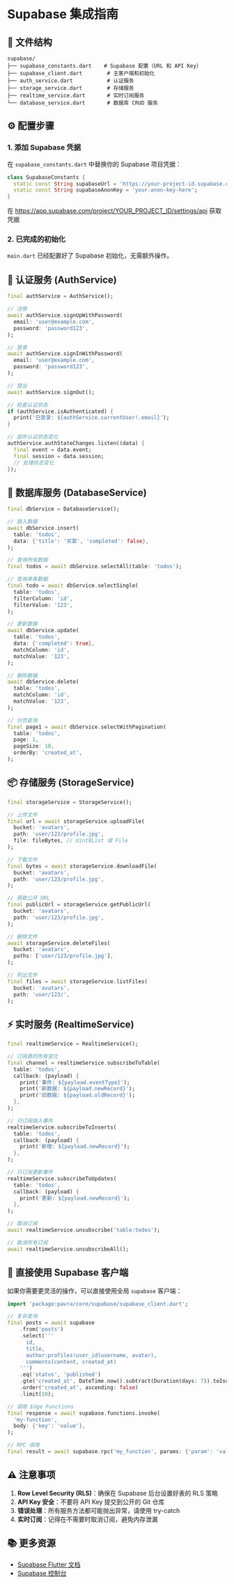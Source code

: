 # Supabase 集成指南

## 📁 文件结构

```
supabase/
├── supabase_constants.dart    # Supabase 配置（URL 和 API Key）
├── supabase_client.dart        # 主客户端和初始化
├── auth_service.dart           # 认证服务
├── storage_service.dart        # 存储服务
├── realtime_service.dart       # 实时订阅服务
└── database_service.dart       # 数据库 CRUD 服务
```

## ⚙️ 配置步骤

### 1. 添加 Supabase 凭据

在 `supabase_constants.dart` 中替换你的 Supabase 项目凭据：

```dart
class SupabaseConstants {
  static const String supabaseUrl = 'https://your-project-id.supabase.co';
  static const String supabaseAnonKey = 'your-anon-key-here';
}
```

在 https://app.supabase.com/project/YOUR_PROJECT_ID/settings/api 获取凭据

### 2. 已完成的初始化

`main.dart` 已经配置好了 Supabase 初始化，无需额外操作。

## 🔐 认证服务 (AuthService)

```dart
final authService = AuthService();

// 注册
await authService.signUpWithPassword(
  email: 'user@example.com',
  password: 'password123',
);

// 登录
await authService.signInWithPassword(
  email: 'user@example.com',
  password: 'password123',
);

// 登出
await authService.signOut();

// 检查认证状态
if (authService.isAuthenticated) {
  print('已登录: ${authService.currentUser!.email}');
}

// 监听认证状态变化
authService.authStateChanges.listen((data) {
  final event = data.event;
  final session = data.session;
  // 处理状态变化
});
```

## 💾 数据库服务 (DatabaseService)

```dart
final dbService = DatabaseService();

// 插入数据
await dbService.insert(
  table: 'todos',
  data: {'title': '买菜', 'completed': false},
);

// 查询所有数据
final todos = await dbService.selectAll(table: 'todos');

// 查询单条数据
final todo = await dbService.selectSingle(
  table: 'todos',
  filterColumn: 'id',
  filterValue: '123',
);

// 更新数据
await dbService.update(
  table: 'todos',
  data: {'completed': true},
  matchColumn: 'id',
  matchValue: '123',
);

// 删除数据
await dbService.delete(
  table: 'todos',
  matchColumn: 'id',
  matchValue: '123',
);

// 分页查询
final page1 = await dbService.selectWithPagination(
  table: 'todos',
  page: 1,
  pageSize: 10,
  orderBy: 'created_at',
);
```

## 📦 存储服务 (StorageService)

```dart
final storageService = StorageService();

// 上传文件
final url = await storageService.uploadFile(
  bucket: 'avatars',
  path: 'user/123/profile.jpg',
  file: fileBytes, // Uint8List 或 File
);

// 下载文件
final bytes = await storageService.downloadFile(
  bucket: 'avatars',
  path: 'user/123/profile.jpg',
);

// 获取公开 URL
final publicUrl = storageService.getPublicUrl(
  bucket: 'avatars',
  path: 'user/123/profile.jpg',
);

// 删除文件
await storageService.deleteFiles(
  bucket: 'avatars',
  paths: ['user/123/profile.jpg'],
);

// 列出文件
final files = await storageService.listFiles(
  bucket: 'avatars',
  path: 'user/123/',
);
```

## ⚡ 实时服务 (RealtimeService)

```dart
final realtimeService = RealtimeService();

// 订阅表的所有变化
final channel = realtimeService.subscribeToTable(
  table: 'todos',
  callback: (payload) {
    print('事件: ${payload.eventType}');
    print('新数据: ${payload.newRecord}');
    print('旧数据: ${payload.oldRecord}');
  },
);

// 只订阅插入事件
realtimeService.subscribeToInserts(
  table: 'todos',
  callback: (payload) {
    print('新增: ${payload.newRecord}');
  },
);

// 只订阅更新事件
realtimeService.subscribeToUpdates(
  table: 'todos',
  callback: (payload) {
    print('更新: ${payload.newRecord}');
  },
);

// 取消订阅
await realtimeService.unsubscribe('table:todos');

// 取消所有订阅
await realtimeService.unsubscribeAll();
```

## 🚀 直接使用 Supabase 客户端

如果你需要更灵活的操作，可以直接使用全局 `supabase` 客户端：

```dart
import 'package:pavra/core/supabase/supabase_client.dart';

// 复杂查询
final posts = await supabase
    .from('posts')
    .select('''
      id,
      title,
      author:profiles!user_id(username, avatar),
      comments(content, created_at)
    ''')
    .eq('status', 'published')
    .gte('created_at', DateTime.now().subtract(Duration(days: 7)).toIso8601String())
    .order('created_at', ascending: false)
    .limit(10);

// 调用 Edge Functions
final response = await supabase.functions.invoke(
  'my-function',
  body: {'key': 'value'},
);

// RPC 调用
final result = await supabase.rpc('my_function', params: {'param': 'value'});
```

## ⚠️ 注意事项

1. **Row Level Security (RLS)**：确保在 Supabase 后台设置好表的 RLS 策略
2. **API Key 安全**：不要将 API Key 提交到公开的 Git 仓库
3. **错误处理**：所有服务方法都可能抛出异常，请使用 try-catch
4. **实时订阅**：记得在不需要时取消订阅，避免内存泄漏

## 📚 更多资源

- [Supabase Flutter 文档](https://supabase.com/docs/reference/dart)
- [Supabase 控制台](https://app.supabase.com)
